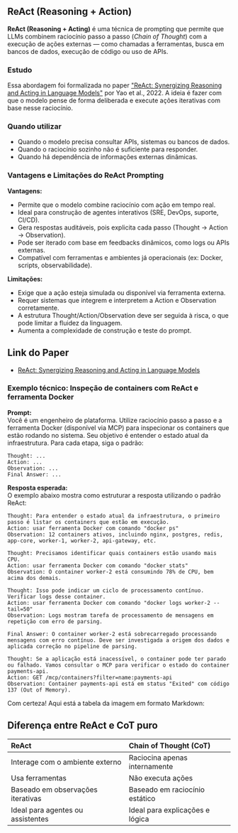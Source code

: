 ## ReAct (Reasoning + Action)

**ReAct (Reasoning + Acting)** é uma técnica de prompting que permite que LLMs combinem raciocínio passo a passo (*Chain of Thought*) com a execução de ações externas — como chamadas a ferramentas, busca em bancos de dados, execução de código ou uso de APIs.

### Estudo

Essa abordagem foi formalizada no paper ["ReAct: Synergizing Reasoning and Acting in Language Models"](https://arxiv.org/abs/2210.03629) por Yao et al., 2022. A ideia é fazer com que o modelo pense de forma deliberada e execute ações iterativas com base nesse raciocínio.

### Quando utilizar

- Quando o modelo precisa consultar APIs, sistemas ou bancos de dados.
- Quando o raciocínio sozinho não é suficiente para responder.
- Quando há dependência de informações externas dinâmicas.

### Vantagens e Limitações do ReAct Prompting

**Vantagens:**

- Permite que o modelo combine raciocínio com ação em tempo real.
- Ideal para construção de agentes interativos (SRE, DevOps, suporte, CI/CD).
- Gera respostas auditáveis, pois explicita cada passo (Thought → Action → Observation).
- Pode ser iterado com base em feedbacks dinâmicos, como logs ou APIs externas.
- Compatível com ferramentas e ambientes já operacionais (ex: Docker, scripts, observabilidade).

**Limitações:**

- Exige que a ação esteja simulada ou disponível via ferramenta externa.
- Requer sistemas que integrem e interpretem a Action e Observation corretamente.
- A estrutura Thought/Action/Observation deve ser seguida à risca, o que pode limitar a fluidez da linguagem.
- Aumenta a complexidade de construção e teste do prompt.

## Link do Paper
- [ReAct: Synergizing Reasoning and Acting in Language Models](https://arxiv.org/abs/2210.03629)

### Exemplo técnico: Inspeção de containers com ReAct e ferramenta Docker

**Prompt:**  
Você é um engenheiro de plataforma. Utilize raciocínio passo a passo e a ferramenta Docker (disponível via MCP) para inspecionar os containers que estão rodando no sistema. Seu objetivo é entender o estado atual da infraestrutura. Para cada etapa, siga o padrão:

```
Thought: ...
Action: ...
Observation: ...
Final Answer: ...
```

**Resposta esperada:**  
O exemplo abaixo mostra como estruturar a resposta utilizando o padrão ReAct:

```
Thought: Para entender o estado atual da infraestrutura, o primeiro passo é listar os containers que estão em execução.
Action: usar ferramenta Docker com comando "docker ps"
Observation: 12 containers ativos, incluindo nginx, postgres, redis, app-core, worker-1, worker-2, api-gateway, etc.

Thought: Precisamos identificar quais containers estão usando mais CPU.
Action: usar ferramenta Docker com comando "docker stats"
Observation: O container worker-2 está consumindo 78% de CPU, bem acima dos demais.

Thought: Isso pode indicar um ciclo de processamento contínuo. Verificar logs desse container.
Action: usar ferramenta Docker com comando "docker logs worker-2 --tail=50"
Observation: Logs mostram tarefa de processamento de mensagens em repetição com erro de parsing.

Final Answer: O container worker-2 está sobrecarregado processando mensagens com erro contínuo. Deve ser investigada a origem dos dados e aplicada correção no pipeline de parsing.

Thought: Se a aplicação está inacessível, o container pode ter parado ou falhado. Vamos consultar o MCP para verificar o estado do container payments-api. 
Action: GET /mcp/containers?filter=name:payments-api 
Observation: Container payments-api está em status "Exited" com código 137 (Out of Memory).
```
Com certeza! Aqui está a tabela da imagem em formato Markdown:

## Diferença entre ReAct e CoT puro

| ReAct | Chain of Thought (CoT) |
| :--- | :--- |
| Interage com o ambiente externo | Raciocina apenas internamente |
| Usa ferramentas | Não executa ações |
| Baseado em observações iterativas | Baseado em raciocínio estático |
| Ideal para agentes ou assistentes | Ideal para explicações e lógica |